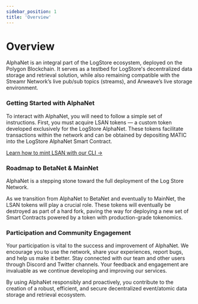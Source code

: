 ```yaml
---
sidebar_position: 1
title: 'Overview'
---
```


# Overview

AlphaNet is an integral part of the LogStore ecosystem, deployed on the Polygon Blockchain. It serves as a testbed for LogStore's decentralized data storage and retrieval solution, while also remaining compatible with the Streamr Network’s live pub/sub topics (streams), and Arweave’s live storage environment.

### Getting Started with AlphaNet

To interact with AlphaNet, you will need to follow a simple set of instructions. First, you must acquire LSAN tokens — a custom token developed exclusively for the LogStore AlphaNet. These tokens facilitate transactions within the network and can be obtained by depositing MATIC into the LogStore AlphaNet Smart Contract.

[Learn how to mint LSAN with our CLI  →](../cli/getting-started)


### Roadmap to BetaNet & MainNet

AlphaNet is a stepping stone toward the full deployment of the Log Store Network.

As we transition from AlphaNet to BetaNet and eventually to MainNet, the LSAN tokens will play a crucial role. These tokens will eventually be destroyed as part of a hard fork, paving the way for deploying a new set of Smart Contracts powered by a token with production-grade tokenomics.

### Participation and Community Engagement

Your participation is vital to the success and improvement of AlphaNet. We encourage you to use the network, share your experiences, report bugs, and help us make it better. Stay connected with our team and other users through Discord and Twitter channels. Your feedback and engagement are invaluable as we continue developing and improving our services.

By using AlphaNet responsibly and proactively, you contribute to the creation of a robust, efficient, and secure decentralized event/atomic data storage and retrieval ecosystem.

